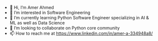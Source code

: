 - 👋 Hi, I’m Amer Ahmed
- 👀 I’m interested in Software Engineering 
- 🌱 I’m currently learning Python Software Engineer specializing in AI & ML as well as Data Science
- 💞️ I’m looking to collaborate on Python core community
- 📫 How to reach me at https://www.linkedin.com/in/amer-a-334948a8/

<!---
[aham21bz/aham21bz](https://www.linkedin.com/in/amer-a-334948a8/) is a ✨ special ✨ repository because its `README.md` (this file) appears on your GitHub profile.
You can click the Preview link to take a look at your changes.
--->

